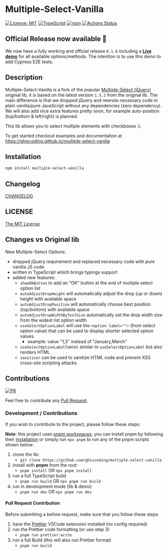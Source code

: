 # Multiple-Select-Vanilla

[![License: MIT](https://img.shields.io/badge/License-MIT-yellow.svg)](https://opensource.org/licenses/MIT)
[![TypeScript](https://img.shields.io/badge/%3C%2F%3E-TypeScript-%230074c1.svg)](http://www.typescriptlang.org/)
[![npm](https://img.shields.io/npm/v/multiple-select-vanilla.svg?logo=npm&logoColor=fff&label=npm)](https://www.npmjs.com/package/multiple-select-vanilla)
[![Actions Status](https://github.com/ghiscoding/multiple-select-vanilla/workflows/CI%20Build/badge.svg)](https://github.com/ghiscoding/multiple-select-vanilla/actions)
<!-- [![Cypress.io](https://img.shields.io/badge/tested%20with-Cypress-04C38E.svg)](https://www.cypress.io/) -->

## Official Release now available 📣
We now have a fully working and official release `0.1.0` including a [**Live demo**](https://ghiscoding.github.io/multiple-select-vanilla/) for all available options/methods. The intention is to use this demo to add Cypress E2E tests.

## Description
Multiple-Select-Vanilla is a fork of the popular [Multiple-Select (jQuery)](https://github.com/wenzhixin/multiple-select) original lib, it is based on the latest version `1.5.2` from the original lib. The main difference is that we dropped jQuery and rewrote necessary code in plain vanilla/pure JavaScript without any dependencies (zero dependency). We will also add nice extra features pretty soon, for example auto-position (top/bottom & left/right) is planned.

This lib allows you to select multiple elements with checkboxes :).

To get started checkout examples and documentation at https://ghiscoding.github.io/multiple-select-vanilla

## Installation

```sh
npm install multiple-select-vanilla
```

## Changelog

[CHANGELOG](https://github.com/ghiscoding/multiple-select-vanilla/blob/main/lib/CHANGELOG.md)

## LICENSE

[The MIT License](https://github.com/ghiscoding/multiple-select-vanilla/blob/master/LICENSE)


## Changes vs Original lib
New Multiple-Select Options:
- dropped jQuery requirement and replaced necessary code with pure vanilla JS code.
- written in TypeScript which brings typings support
- added new features:
  - `showOkButton` to add an "OK" button at the end of multiple select option list
  - `autoAdjustDropHeight` will automatically adjust the drop (up or down) height with available space
  - `autoAdjustDropPosition` will automatically choose best position (top/bottom) with available space
  - `autoAdjustDropWidthByTextSize` automatically set the drop width size from the widest list option width
  - `useSelectOptionLabel` will use the `<option label="">` (from select option value) that can be used to display shorter selected option values.
    - example: value "1,3" instead of "January,March"
  - `useSelectOptionLabelToHtml` similar to `useSelectOptionLabel` but also renders HTML.
  - `sanitizer` can be used to sanitize HTML code and prevent XSS cross-site scripting attacks.

## Contributions

[![PR](https://img.shields.io/badge/PR-Welcome-1abc9c)](https://github.com/ghiscoding/multiple-select-vanilla/pulls)

Feel free to contribute any [Pull Request](https://github.com/ghiscoding/multiple-select-vanilla/pulls).

### Development / Contributions

If you wish to contribute to the project, please follow these steps:

**Note**: this project uses [pnpm workspaces](https://pnpm.io/workspaces), you can install pnpm by following their [installation](https://pnpm.io/installation) or simply run `npx pnpm` to run any of the pnpm scripts shown below:

1. clone the lib:
   - `git clone https://github.com/ghiscoding/multiple-select-vanilla`
2. install with **pnpm** from the root:
   - `pnpm install` OR `npx pnpm install`
3. run a full TypeScript build
   - `pnpm run build` OR `npx pnpm run build`
4. run in development mode (lib & demo)
   - `pnpm run dev` OR `npx pnpm run dev`

#### Pull Request Contribution

Before submitting a before request, make sure that you follow these steps
1. have the [Prettier](https://marketplace.visualstudio.com/items?itemName=esbenp.prettier-vscode) VSCode extension installed (no config required)
2. run the Prettier code formatting (or use step 3)
   - `pnpm run prettier:write`
3. run a full Build (this will also run Prettier format)
   - `pnpm run build`
